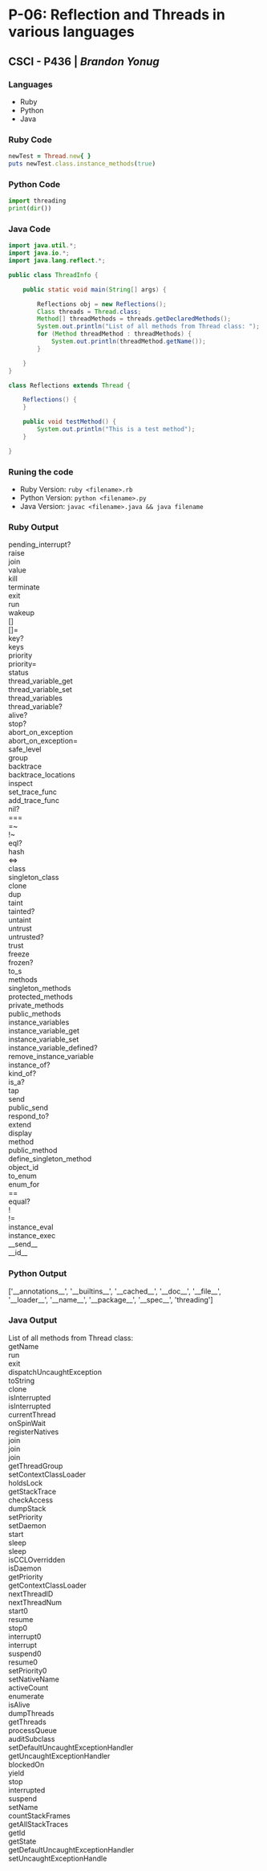# P-06: Reflection and Threads in various languages

## CSCI - P436 | _Brandon Yonug_

### Languages

* Ruby
* Python
* Java

### Ruby Code

```ruby
newTest = Thread.new{ }
puts newTest.class.instance_methods(true)
```

### Python Code

```python
import threading
print(dir())
```

### Java Code

```java
import java.util.*;
import java.io.*;
import java.lang.reflect.*;

public class ThreadInfo {

    public static void main(String[] args) {

        Reflections obj = new Reflections();
        Class threads = Thread.class;
        Method[] threadMethods = threads.getDeclaredMethods();
        System.out.println("List of all methods from Thread class: ");
        for (Method threadMethod : threadMethods) {
            System.out.println(threadMethod.getName());
        }

    }
}

class Reflections extends Thread {

    Reflections() {
    }

    public void testMethod() {
        System.out.println("This is a test method");
    }

}
```

### Runing the code

* Ruby Version: `ruby <filename>.rb`
* Python Version: `python <filename>.py`
* Java Version: `javac <filename>.java && java filename`

### Ruby Output

pending_interrupt?  
raise  
join  
value  
kill  
terminate  
exit  
run  
wakeup  
[]  
[]\=  
key?  
keys  
priority  
priority\=  
status  
thread_variable_get  
thread_variable_set  
thread_variables  
thread_variable?  
alive?  
stop?  
abort_on_exception  
abort_on_exception=  
safe_level  
group  
backtrace  
backtrace_locations  
inspect  
set_trace_func  
add_trace_func  
nil?  
\=\=\=  
\=~  
!~  
eql?  
hash  
<\=>  
class  
singleton_class  
clone  
dup  
taint  
tainted?  
untaint  
untrust  
untrusted?  
trust  
freeze  
frozen?  
to_s  
methods  
singleton_methods  
protected_methods  
private_methods  
public_methods  
instance_variables  
instance_variable_get  
instance_variable_set  
instance_variable_defined?  
remove_instance_variable  
instance_of?  
kind_of?  
is_a?  
tap  
send  
public_send  
respond_to?  
extend  
display  
method  
public_method  
define_singleton_method  
object_id  
to_enum  
enum_for  
\=\=  
equal?  
!  
!=  
instance_eval  
instance_exec  
\_\_send\_\_  
\_\_id\_\_  

### Python Output

['\_\_annotations\_\_', '\_\_builtins\_\_', '\_\_cached\_\_', '\_\_doc\_\_', '\_\_file\_\_', '\_\_loader\_\_', '\_\_name\_\_', '\_\_package\_\_', '\_\_spec\_\_', 'threading']

### Java Output

List of all methods from Thread class:  
getName  
run  
exit  
dispatchUncaughtException  
toString  
clone  
isInterrupted  
isInterrupted  
currentThread  
onSpinWait  
registerNatives  
join  
join  
join  
getThreadGroup  
setContextClassLoader  
holdsLock  
getStackTrace  
checkAccess  
dumpStack  
setPriority  
setDaemon  
start  
sleep  
sleep  
isCCLOverridden  
isDaemon  
getPriority  
getContextClassLoader  
nextThreadID  
nextThreadNum  
start0  
resume  
stop0  
interrupt0  
interrupt  
suspend0  
resume0  
setPriority0  
setNativeName  
activeCount  
enumerate  
isAlive  
dumpThreads  
getThreads  
processQueue  
auditSubclass  
setDefaultUncaughtExceptionHandler  
getUncaughtExceptionHandler  
blockedOn  
yield  
stop  
interrupted  
suspend  
setName  
countStackFrames  
getAllStackTraces  
getId  
getState  
getDefaultUncaughtExceptionHandler  
setUncaughtExceptionHandle
